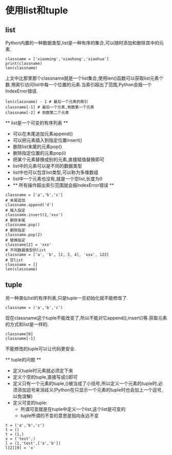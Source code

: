 # 使用list和tuple
## list
Python内置的一种数据类型,list是一种有序的集合,可以随时添加和删除其中的元素.
```
classname = ['xiaoming','xiaohong','xiaohua']
print(classname)
len(classname)
```
上文中比那里那个classname就是一个list集合,使用len()函数可以获取list元素个数.用索引访问list中每一个位置的元素.当索引超出了范围,Python会报一个IndexError错误.
```
len(classname) - 1 # 最后一个元素的索引
classname[-1] # 最后一个元素,倒数第一个元素
classname[-2] # 倒数第二个元素
```
** list是一个可变的有序列表 **
* 可以在末尾追加元素append()
* 可以把元素插入到指定位置insert()
* 删除list末尾的元素pop()
* 删除指定位置的元素pop(i)
* 把某个元素替换成别的元素,直接赋值替换即可
* list中的元素可以是不同的数据类型
* list中也可以包含list类型,可以称为多维数组
* list中一个元素也没有,就是一个空list,长度为0
* ** 所有操作超出索引范围就会报IndexError错误 **

```
classname = ['a','b','c']
# 末尾追加
classname.append('d')
# 插入指定
classname.insert(2,'xxx')
# 删除末尾
classname.pop()
# 删除指定
classname.pop(2)
# 替换指定
classname[2] = 'xxx'
# 不同数据类型的list
classname = ['a', 'b', [2, 3, 4], 'xxx', 123]
# 空list
classname = []
len(classname)
```

## tuple
另一种类似list的有序列表,只是tuple一旦初始化就不能修改了.
```
classname = ('a','b','c')
```
现在classname这个tuple不能改变了,所以不能对它append(),insert()等.获取元素的方式和list是一样的.
```
classname[0]
classname[-1]
```
不能修改的tuple可以让代码更安全.

** tuple的问题 **
* 定义tuple时元素就必须定下来
* 定义个空的tuple,直接写成()即可
* 定义只有一个元素的tuple,()被当成了小括号,所以定义一个元素的tuple时,必须添加逗号来消歧义(Python在只显示一个元素的tuple时也会加上一个逗号,以免误解)
* 定义可变的tuple:
  - 所谓可变就是在tuple中定义一个list,这个list是可变的
  - tuple所谓的不变的意思是指向永远不变

```
t = ('a','b','c')
t = ()
t = (1,)
x = ('test',)
l = (1,'test',['a','b'])
l[2][0] = 'x'
```